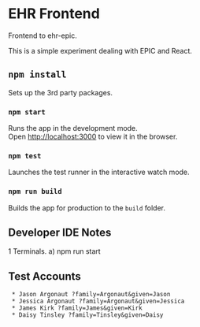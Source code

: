 # EHR Frontend

Frontend to ehr-epic.

This is a simple experiment dealing with EPIC and React.

## `npm install`

Sets up the 3rd party packages.

### `npm start`

Runs the app in the development mode.<br />
Open [http://localhost:3000](http://localhost:3000) to view it in the browser.

### `npm test`

Launches the test runner in the interactive watch mode.

### `npm run build`

Builds the app for production to the `build` folder.

## Developer IDE Notes
1 Terminals.
a) npm run start

## Test Accounts

     * Jason Argonaut ?family=Argonaut&given=Jason
     * Jessica Argonaut ?family=Argonaut&given=Jessica
     * James Kirk ?family=James&given=Kirk
     * Daisy Tinsley ?family=Tinsley&given=Daisy
